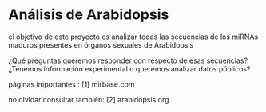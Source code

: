 Análisis de Arabidopsis
==================

el objetivo de este proyecto es analizar todas las secuencias de los miRNAs\
 maduros presentes en órganos sexuales de Arabidopsis

¿Qué preguntas queremos responder con respecto de esas secuencias?
¿Tenemos información experimental o queremos analizar datos públicos?

páginas importantes :
[1] mirbase.com

no olvidar consultar también:
[2] arabidopsis.org
